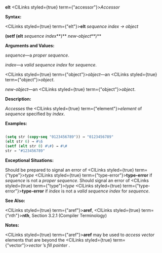 **elt** <ClLinks styled={true} term={"accessor"}><i>Accessor</i></ClLinks> 



**Syntax:** 



<ClLinks styled={true} term={"elt"}><b>elt</b></ClLinks> *sequence index → object* 



<!-- **(setf (elt** *sequence index***)** *new-object<ClLinks styled={true} term={"t"}><b>*)</b></ClLinks>  -->
**(setf (elt** *sequence index***)** *new-object***)** 



**Arguments and Values:** 



*sequence*—a *proper sequence*. 



*index*—a *valid sequence index* for *sequence*. 



<ClLinks styled={true} term={"object"}><i>object</i></ClLinks>—an <ClLinks styled={true} term={"object"}><i>object</i></ClLinks>. 



*new-object*—an <ClLinks styled={true} term={"object"}><i>object</i></ClLinks>. 



**Description:** 



*Accesses* the <ClLinks styled={true} term={"element"}><i>element</i></ClLinks> of *sequence* specified by *index*. 



**Examples:**
```lisp

(setq str (copy-seq "0123456789")) → "0123456789" 
(elt str 6) → #\6 
(setf (elt str 0) #\#) → #\# 
str → "#123456789" 

```
**Exceptional Situations:** 



Should be prepared to signal an error of <ClLinks styled={true} term={"type"}><i>type</i></ClLinks> <ClLinks styled={true} term={"type-error"}><b>type-error</b></ClLinks> if *sequence* is not a *proper sequence*. Should signal an error of <ClLinks styled={true} term={"type"}><i>type</i></ClLinks> <ClLinks styled={true} term={"type-error"}><b>type-error</b></ClLinks> if *index* is not a *valid sequence index* for *sequence*. 



**See Also:** 



<ClLinks styled={true} term={"aref"}><b>aref</b></ClLinks>, <ClLinks styled={true} term={"nth"}><b>nth</b></ClLinks>, Section 3.2.1 (Compiler Terminology) 



**Notes:** 



<ClLinks styled={true} term={"aref"}><b>aref</b></ClLinks> may be used to *access vector* elements that are beyond the <ClLinks styled={true} term={"vector"}><i>vector</i></ClLinks> ’s *fill pointer* . 



 



 



